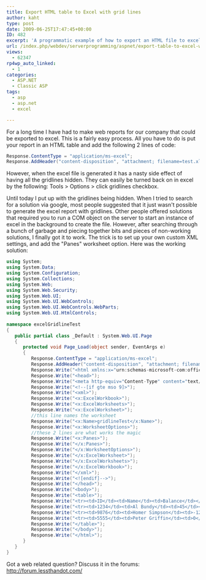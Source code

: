 ```yaml
---
title: Export HTML table to Excel with grid lines
author: kaht
type: post
date: 2009-06-25T17:47:45+00:00
ID: 482
excerpt: 'A programmatic example of how to export an HTML file to excel while keeping grid lines visible.  This solution does not require the use of a COM object.'
url: /index.php/webdev/serverprogramming/aspnet/export-table-to-excel-with-grid-lines/
views:
  - 62347
rp4wp_auto_linked:
  - 1
categories:
  - ASP.NET
  - Classic ASP
tags:
  - asp
  - asp.net
  - excel

---
```

For a long time I have had to make web reports for our company that could be exported to excel. This is a fairly easy process. All you have to do is put your report in an HTML table and add the following 2 lines of code:

```csharp
Response.ContentType = "application/ms-excel";
Response.AddHeader("content-disposition", "attachment; filename=test.xls");
```

However, when the excel file is generated it has a nasty side effect of having all the gridlines hidden. They can easily be turned back on in excel by the following: Tools > Options > click gridlines checkbox.

Until today I put up with the gridlines being hidden. When I tried to search for a solution via google, most people suggested that it just wasn't possible to generate the excel report with gridlines. Other people offered solutions that required you to run a COM object on the server to start an instance of excel in the background to create the file. However, after searching through a bunch of garbage and piecing together bits and pieces of non-working solutions, I finally got it to work. The trick is to set up your own custom XML settings, and add the "Panes" worksheet option. Here was the working solution:

```csharp
using System;
using System.Data;
using System.Configuration;
using System.Collections;
using System.Web;
using System.Web.Security;
using System.Web.UI;
using System.Web.UI.WebControls;
using System.Web.UI.WebControls.WebParts;
using System.Web.UI.HtmlControls;
 
namespace excelGridlineTest
{
   public partial class _Default : System.Web.UI.Page
   {
      protected void Page_Load(object sender, EventArgs e)
      {
         Response.ContentType = "application/ms-excel";
         Response.AddHeader("content-disposition", "attachment; filename=test.xls");
         Response.Write("<html xmlns:x="urn:schemas-microsoft-com:office:excel">");
         Response.Write("<head>");
         Response.Write("<meta http-equiv="Content-Type" content="text/html;charset=windows-1252">");
         Response.Write("<!--[if gte mso 9]>");
         Response.Write("<xml>");
         Response.Write("<x:ExcelWorkbook>");
         Response.Write("<x:ExcelWorksheets>");
         Response.Write("<x:ExcelWorksheet>");
         //this line names the worksheet
         Response.Write("<x:Name>gridlineTest</x:Name>");
         Response.Write("<x:WorksheetOptions>");
         //these 2 lines are what works the magic
         Response.Write("<x:Panes>");
         Response.Write("</x:Panes>");
         Response.Write("</x:WorksheetOptions>");
         Response.Write("</x:ExcelWorksheet>");
         Response.Write("</x:ExcelWorksheets>");
         Response.Write("</x:ExcelWorkbook>");
         Response.Write("</xml>");
         Response.Write("<![endif]-->");
         Response.Write("</head>");
         Response.Write("<body>");
         Response.Write("<table>");
         Response.Write("<tr><td>ID</td><td>Name</td><td>Balance</td></tr>");
         Response.Write("<tr><td>1234</td><td>Al Bundy</td><td>45</td></tr>");
         Response.Write("<tr><td>9876</td><td>Homer Simpson</td><td>-129</td></tr>");
         Response.Write("<tr><td>5555</td><td>Peter Griffin</td><td>0</td></tr>");
         Response.Write("</table>");
         Response.Write("</body>");
         Response.Write("</html>");
      }
   }
}
```

Got a web related question? Discuss it in the forums: http://forum.lessthandot.com/